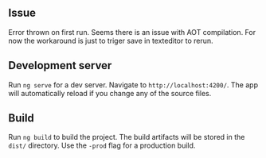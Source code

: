 ## Issue
Error thrown on first run. Seems there is an issue with AOT compilation. For now the workaround is just to triger save in texteditor to rerun.

## Development server

Run `ng serve` for a dev server. Navigate to `http://localhost:4200/`. The app will automatically reload if you change any of the source files.

## Build

Run `ng build` to build the project. The build artifacts will be stored in the `dist/` directory. Use the `-prod` flag for a production build.

